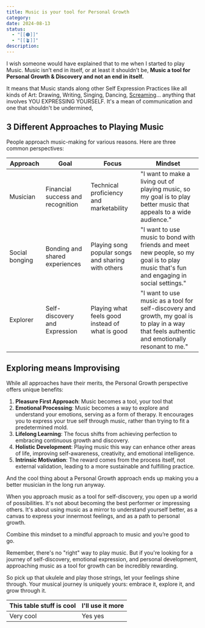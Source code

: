 ```yaml
---
title: Music is your tool for Personal Growth
category: 
date: 2024-08-13
status:
  - "[[🟠]]"
  - "[[🪴]]"
description:
---
```




I wish someone would have explained that to me when I started to play Music. Music isn’t end in itself, or at least it shouldn’t be, **Music a tool for Personal Growth & Discovery and not an end in itself.**

It means that Music stands along other Self Expression Practices like all kinds of Art: Drawing, Writing, Singing, Dancing, [Screaming](/notes/screaming)... anything that involves YOU EXPRESSING YOURSELF. It's a mean of communication and one that shouldn't be undermined,  

## 3 Different Approaches to Playing Music

People approach music-making for various reasons. Here are three common perspectives:

  
| Approach       | Goal                              | Focus                                              | Mindset                                                                                                                                         |
| -------------- | --------------------------------- | -------------------------------------------------- | ----------------------------------------------------------------------------------------------------------------------------------------------- |
| Musician       | Financial success and recognition | Technical proficiency and marketability            | "I want to make a living out of playing  music, so my goal is to play better music that appeals to a wide audience."                            |
| Social bonging | Bonding and shared experiences    | Playing song popular songs and sharing with others | "I want to use music to bond with friends and meet new people, so my goal is to play music that's fun and engaging in social settings."         |
| Explorer       | Self-discovery and Expression     | Playing what feels good instead of what is good    | "I want to use music as a tool for self-discovery and growth, my goal is to play in a way that feels authentic and emotionally resonant to me." |

  
## Exploring means Improvising

  
While all approaches have their merits, the Personal Growth perspective offers unique benefits:

1. **Pleasure First Approach**: Music becomes a tool, your tool that 
2. **Emotional Processing**: Music becomes a way to explore and understand your emotions, serving as a form of therapy. It encourages you to express your true self through music, rather than trying to fit a predetermined mold.
3. **Lifelong Learning**: The focus shifts from achieving perfection to embracing continuous growth and discovery.
4. **Holistic Development**: Playing music this way can enhance other areas of life, improving self-awareness, creativity, and emotional intelligence.
5. **Intrinsic Motivation**: The reward comes from the process itself, not external validation, leading to a more sustainable and fulfilling practice.

And the cool thing about a Personal Growth approach ends up making you a better musician in the long run anyway. 

When you approach music as a tool for self-discovery, you open up a world of possibilities. It's not about becoming the best performer or impressing others. It's about using music as a mirror to understand yourself better, as a canvas to express your innermost feelings, and as a path to personal growth.

Combine this mindset to a mindful approach to music and you’re good to go.

Remember, there's no "right" way to play music. But if you're looking for a journey of self-discovery, emotional expression, and personal development, approaching music as a tool for growth can be incredibly rewarding.

So pick up that ukulele and play those strings,  let your feelings shine through. Your musical journey is uniquely yours: embrace it, explore it, and grow through it.



| This table stuff is cool | I'll use it more |
| ------------------------ | ---------------- |
| Very cool                | Yes yes          |


